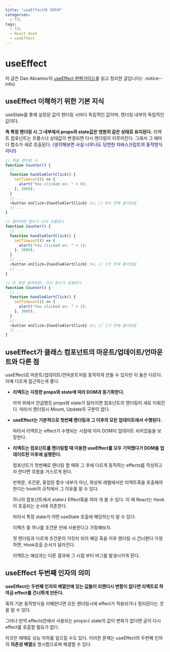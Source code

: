 ```yaml
---
title: "useEffect에 대하여"
categories:
  - TIL
tags:
  - TIL
  - React Hook
  - useEffect
---
```


# useEffect

이 글은 Dan Abramov의 [useEffect 완벽가이드](https://overreacted.io/ko/a-complete-guide-to-useeffect/)를 읽고 정리한 글입니다{: .notice--info}

## useEffect 이해하기 위한 기본 지식

useState를 통해 설정된 값이 렌더링 시마다 독립적인 값이며, 렌더링 내부의 독립적인 값이다.

**즉 특정 렌더링 시 그 내부에서 props와 state값은 영원히 같은 상태로 유지된다.** 리액트 컴포넌트는 프롭스나 상태값이 변경되면 다시 렌더링이 이루어진다. 그래서 그 때마다 함수가 새로 호출된다. <span style="color:navy">(생각해보면 사실 너무나도 당연한 자바스크립트의 동작방식이다!)</span>

```javascript
// 처음 랜더링 시
function Counter() {
  // ...
  function handleAlertClick() {
    setTimeout(() => {
      alert("You clicked on: " + 0);
    }, 3000);
  }
  // ...
  <button onClick={handleAlertClick} />; // 0이 안에 들어있음
  // ...
}

// 클릭하면 함수가 다시 호출된다
function Counter() {
  // ...
  function handleAlertClick() {
    setTimeout(() => {
      alert("You clicked on: " + 1);
    }, 3000);
  }
  // ...
  <button onClick={handleAlertClick} />; // 1이 안에 들어있음
  // ...
}

// 또 한번 클릭하면, 다시 함수가 호출된다
function Counter() {
  // ...
  function handleAlertClick() {
    setTimeout(() => {
      alert("You clicked on: " + 2);
    }, 3000);
  }
  // ...
  <button onClick={handleAlertClick} />; // 2가 안에 들어있음
  // ...
}
```

## useEffect가 클래스 컴포넌트의 마운트/업데이트/언마운트와 다른 점

useEffect로 마운트/업데이트/언마운트처럼 동작하게 만들 수 있지만 이 둘은 다르다. 아예 다르게 접근하는게 좋다.

- **리엑트는 지정한 props와 state에 따라 DOM과 동기화한다.**

  아까 위에서 언급했듯 props와 state가 달라지면 컴포넌트의 렌더링이 새로 이뤄진다. 따라서 렌더링시 Mount, Update의 구분이 없다.

- **useEffect는 기본적으로 첫번째 렌더링과 그 이후의 모든 업데이트에서 수행된다.**

  따라서 리엑트는 effect가 수행되는 시점에 이미 DOM이 업데이트 되어있음을 보장한다.

- **리액트는 컴포넌트를 렌더링할 때 이용한 useEffect를 모두 기억했다가 DOM을 업데이트한 이후에 실행한다.**

  컴포넌트가 첫번째로 렌더링 할 때와 그 후에 다르게 동작하는 effects를 작성하고자 한다면 흐름을 거스르게 된다.

  반복문, 조건문, 중첩된 함수 내부가 아닌, 최상위 레벨에서만 리엑트훅을 호출해야 한다는 hook의 규칙에서 그 이유를 알 수 있다.

  하나의 컴포넌트에서 state나 Effect훅을 여러 개 쓸 수 있다. 이 때 React는 Hook이 호출되는 순서에 의존한다.

  따라서 특정 state가 어떤 useState 호출에 해당하는지 알 수 있다.

  이펙츠 중 하나를 조건문 안에 사용한다고 가정해보자.

  첫 렌더링과 다르게 조건문이 거짓이 되어 해당 훅을 이후 렌더링 시 건너뛴다 가정하면, Hook호출 순서가 달라진다.

  리액트는 예상과는 다른 결과에 그 시점 부터 버그를 발생시키게 된다.

## useEffect 두번째 인자의 의미

**useEffect는 두번째 인자의 배열안에 있는 값들이 리렌더시 변함이 없다면 리엑트로 하여금 effect를 건너뛰게 만든다.**

훅의 기본 동작방식을 이해한다면 모든 렌더링시에 effect가 적용되거나 정리된다는 것을 알 수 있다.

그러나 만약 effects안에서 사용되는 props나 state의 값이 변화가 없다면 굳이 다시 effect를 호출할 필요가 없다.

이것은 때때로 성능 저하를 일으킬 수도 있다. 이러한 문제는 useEffect의 두번째 인자의 **의존성 배열**을 명시함으로써 해결할 수 있다.
